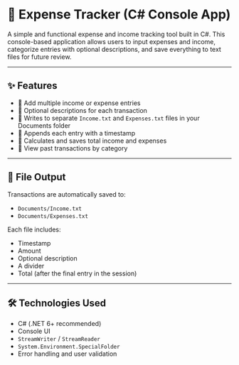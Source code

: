 # 💸 Expense Tracker (C# Console App)

A simple and functional expense and income tracking tool built in C#. This console-based application allows users to input expenses and income, categorize entries with optional descriptions, and save everything to text files for future review.

---

## ✨ Features

- 🔹 Add multiple income or expense entries
- 🔹 Optional descriptions for each transaction
- 🔹 Writes to separate `Income.txt` and `Expenses.txt` files in your Documents folder
- 🔹 Appends each entry with a timestamp
- 🔹 Calculates and saves total income and expenses
- 🔹 View past transactions by category

---

## 📁 File Output

Transactions are automatically saved to:

- `Documents/Income.txt`
- `Documents/Expenses.txt`

Each file includes:
- Timestamp
- Amount
- Optional description
- A divider
- Total (after the final entry in the session)

---

## 🛠 Technologies Used

- C# (.NET 6+ recommended)
- Console UI
- `StreamWriter` / `StreamReader`
- `System.Environment.SpecialFolder`
- Error handling and user validation



